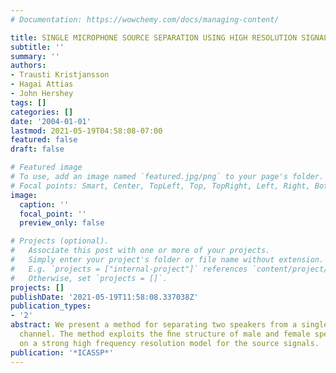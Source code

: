 ```yaml
---
# Documentation: https://wowchemy.com/docs/managing-content/

title: SINGLE MICROPHONE SOURCE SEPARATION USING HIGH RESOLUTION SIGNAL RECONSTRUCTION
subtitle: ''
summary: ''
authors:
- Trausti Kristjansson
- Hagai Attias
- John Hershey
tags: []
categories: []
date: '2004-01-01'
lastmod: 2021-05-19T04:58:08-07:00
featured: false
draft: false

# Featured image
# To use, add an image named `featured.jpg/png` to your page's folder.
# Focal points: Smart, Center, TopLeft, Top, TopRight, Left, Right, BottomLeft, Bottom, BottomRight.
image:
  caption: ''
  focal_point: ''
  preview_only: false

# Projects (optional).
#   Associate this post with one or more of your projects.
#   Simply enter your project's folder or file name without extension.
#   E.g. `projects = ["internal-project"]` references `content/project/deep-learning/index.md`.
#   Otherwise, set `projects = []`.
projects: []
publishDate: '2021-05-19T11:58:08.337038Z'
publication_types:
- '2'
abstract: We present a method for separating two speakers from a single microphone
  channel. The method exploits the ﬁne structure of male and female speech and relies
  on a strong high frequency resolution model for the source signals.
publication: '*ICASSP*'
---
```

